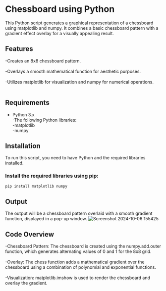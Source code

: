 # Chessboard using Python

This Python script generates a graphical representation of a chessboard using matplotlib and numpy. It combines a basic chessboard pattern with a gradient effect overlay for a visually appealing result.

## Features

-Creates an 8x8 chessboard pattern.<br><br>
-Overlays a smooth mathematical function for aesthetic purposes.<br><br>
-Utilizes matplotlib for visualization and numpy for numerical operations.<br><br>

## Requirements

- Python 3.x<br>
-The following Python libraries:<br>
  -matplotlib<br>
  -numpy

## Installation

To run this script, you need to have Python and the required libraries installed.

### Install the required libraries using pip:

```bash
pip install matplotlib numpy
```

## Output

The output will be a chessboard pattern overlaid with a smooth gradient function, displayed in a pop-up window.
![Screenshot 2024-10-06 155425](https://github.com/user-attachments/assets/cdb40414-2759-46df-9697-dec632b079b4)

## Code Overview
-Chessboard Pattern: The chessboard is created using the numpy.add.outer function, which generates alternating values of 0 and 1 for the 8x8 grid.<br><br>
-Overlay: The chess function adds a mathematical gradient over the chessboard using a combination of polynomial and exponential functions.<br><br>
-Visualization: matplotlib.imshow is used to render the chessboard and overlay the gradient.<br><br>
